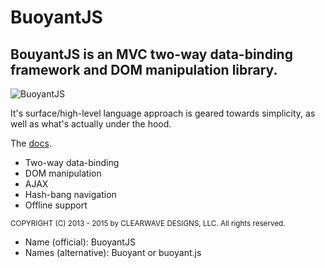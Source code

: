 <h1>BuoyantJS</h1>
<h2>BouyantJS is an MVC two-way data-binding framework and DOM manipulation library.</h2>
<img src="http://cdn.clearwavedesigns.com/buoyantjs.jpg" alt="BuoyantJS"/>

<p>It's surface/high-level language approach is geared towards simplicity, as well as what's actually under the hood.</p>

<p>The <a href="http://clearwavedesigns.com/buoyantjs/" target="_blank">docs</a>.</p>

<ul>
  <li>Two-way data-binding</li>
  <li>DOM manipulation</li>
  <li>AJAX</li>
  <li>Hash-bang navigation</li>
  <li>Offline support</li>
</ul>

<small>COPYRIGHT (C) 2013 - 2015 by CLEARWAVE DESIGNS, LLC.  All rights reserved.</small>

<ul>
  <li>Name (official): BuoyantJS</li>
  <li>Names (alternative): Buoyant or buoyant.js</li>
</ul>
